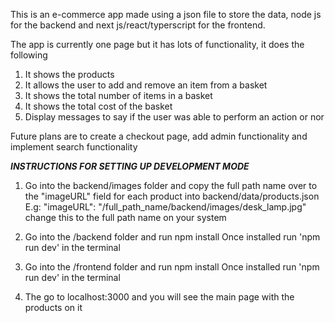 This is an e-commerce app made using a json file to store the data, node js for the backend and next js/react/typerscript for the frontend.

The app is currently one page but it has lots of functionality, it does the following

1. It shows the products
2. It allows the user to add and remove an item from a basket
3. It shows the total number of items in a basket
4. It shows the total cost of the basket
5. Display messages to say if the user was able to perform an action or nor

Future plans are to create a checkout page, add admin functionality and implement search functionality

**_INSTRUCTIONS FOR SETTING UP DEVELOPMENT MODE_**

1. Go into the backend/images folder and copy the full path name over to the "imageURL" field for each product into backend/data/products.json
   E.g: "imageURL": "/full_path_name/backend/images/desk_lamp.jpg" change this to the full path name on your system

2. Go into the /backend folder and run npm install
   Once installed run 'npm run dev' in the terminal

3. Go into the /frontend folder and run npm install
   Once installed run 'npm run dev' in the terminal

4. The go to localhost:3000 and you will see the main page with the products on it
